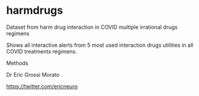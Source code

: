 # harmdrugs
Dataset from harm drug interaction in COVID multiple irrational drugs regimens

Shows all interactive alerts from 5 most used interaction drugs utilities in all COVID treatments regimens. 

Methods

Dr Eric Grossi Morato

https://twitter.com/ericneuro
